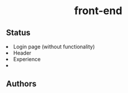 <h1 align="center">front-end</h1>

<h2>Status</h2>
<li>Login page (without functionality)</li>
<li>Header</li>
<li>Experience</li>
<li> </li>

<h2>Authors</h2>